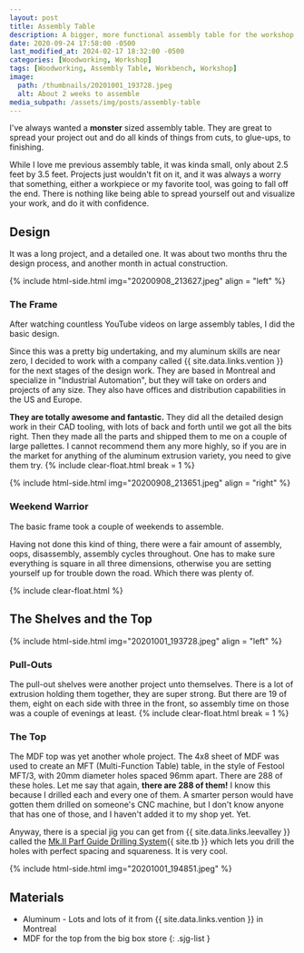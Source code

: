 ```yaml
---
layout: post
title: Assembly Table
description: A bigger, more functional assembly table for the workshop.
date: 2020-09-24 17:58:00 -0500
last_modified_at: 2024-02-17 18:32:00 -0500
categories: [Woodworking, Workshop]
tags: [Woodworking, Assembly Table, Workbench, Workshop]
image:
  path: /thumbnails/20201001_193728.jpeg
  alt: About 2 weeks to assemble
media_subpath: /assets/img/posts/assembly-table
---
```

I've always wanted a **monster** sized assembly table. They are great to spread your project out and do all kinds of things from cuts, to glue-ups, to finishing.

While I love me previous assembly table, it was kinda small, only about 2.5 feet by 3.5 feet. Projects just wouldn't fit on it, and it was always a worry that something, either a workpiece or my favorite tool, was going to fall off the end. There is nothing like being able to spread yourself out and visualize your work, and do it with confidence.

## Design

It was a long project, and a detailed one. It was about two months thru the design process, and another month in actual construction.

{% include html-side.html img="20200908_213627.jpeg" align = "left" %}

### The Frame

After watching countless YouTube videos on large assembly tables, I did the basic design.

Since this was a pretty big undertaking, and my aluminum skills are near zero, I decided to work with a company called {{ site.data.links.vention }} for the next stages of the design work. They are based in Montreal and specialize in "Industrial Automation", but they will take on orders and projects of any size. They also have offices and distribution capabilities in the US and Europe.

**They are totally awesome and fantastic.** They did all the detailed design work in their CAD tooling, with lots of back and forth until we got all the bits right. Then they made all the parts and shipped them to me on a couple of large pallettes. I cannot recommend them any more highly, so if you are in the market for anything of the aluminum extrusion variety, you need to give them try.
{% include clear-float.html break = 1 %}

{% include html-side.html img="20200908_213651.jpeg" align = "right" %}

### Weekend Warrior

The basic frame took a couple of weekends to assemble.

Having not done this kind of thing, there were a fair amount of assembly, oops, disassembly, assembly cycles throughout. One has to make sure everything is square in all three dimensions, otherwise you are setting yourself up for trouble down the road. Which there was plenty of.

{% include clear-float.html %}

## The Shelves and the Top

{% include html-side.html img="20201001_193728.jpeg" align = "left" %}

### Pull-Outs

The pull-out shelves were another project unto themselves. There is a lot of extrusion holding them together, they are super strong. But there are 19 of them, eight on each side with three in the front, so assembly time on those was a couple of evenings at least.
{% include clear-float.html break = 1 %}

### The Top

The MDF top was yet another whole project. The 4x8 sheet of MDF was used to create an MFT (Multi-Function Table) table, in the style of Festool MFT/3, with 20mm diameter holes spaced 96mm apart. There are 288 of these holes. Let me say that again, **there are 288 of them!** I know this because I drilled each and every one of them. A smarter person would have gotten them drilled on someone's CNC machine, but I don't know anyone that has one of those, and I haven't added it to my shop yet. Yet.

Anyway, there is a special jig you can get from {{ site.data.links.leevalley }} called the [Mk.II Parf Guide Drilling System](https://www.leevalley.com/en-ca/shop/tools/jigs-guides-and-fixtures/110468-mk-ii-parf-guide-drilling-system?item=58B3996){{ site.tb }} which lets you drill the holes with perfect spacing and squareness. It is very cool.

{% include html-side.html img="20201001_194851.jpeg" %}

## Materials

- Aluminum - Lots and lots of it from {{ site.data.links.vention }} in Montreal
- MDF for the top from the big box store
{: .sjg-list }
